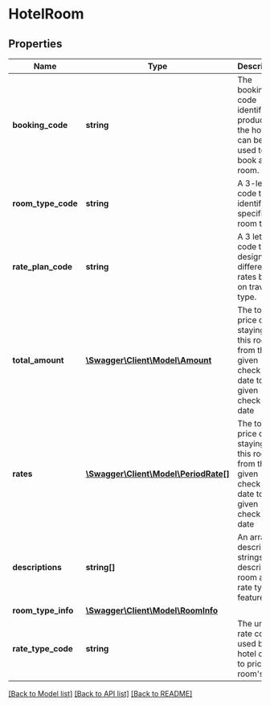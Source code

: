 # HotelRoom

## Properties
Name | Type | Description | Notes
------------ | ------------- | ------------- | -------------
**booking_code** | **string** | The booking code identifies a product at the hotel. It can be used to book a room. | 
**room_type_code** | **string** | A 3-letter code to identify a specific room type. | [optional] 
**rate_plan_code** | **string** | A 3 letter code to designate different rates base on traveler type. | [optional] 
**total_amount** | [**\Swagger\Client\Model\Amount**](Amount.md) | The total price of staying in this room from the given check-in date to the given check-out date | [optional] 
**rates** | [**\Swagger\Client\Model\PeriodRate[]**](PeriodRate.md) | The total price of staying in this room from the given check-in date to the given check-out date | [optional] 
**descriptions** | **string[]** | An array of description strings describing room and rate types features | [optional] 
**room_type_info** | [**\Swagger\Client\Model\RoomInfo**](RoomInfo.md) |  | [optional] 
**rate_type_code** | **string** | The unique rate code used by the hotel chain to price this room&#39;s rate | [optional] 

[[Back to Model list]](../README.md#documentation-for-models) [[Back to API list]](../README.md#documentation-for-api-endpoints) [[Back to README]](../README.md)


